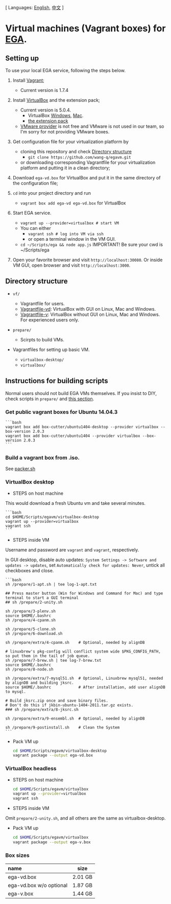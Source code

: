 [ Languages: [English](README.md), [中文](README-zh.md) ]

# Virtual machines (Vagrant boxes) for [EGA](http://ega.nju.edu.cn).

## Setting up

To use your local EGA service, following the steps below.

1. Install [Vagrant](https://www.vagrantup.com/downloads.html);
    + Current version is 1.7.4

2. Install [VirtualBox](https://www.virtualbox.org/wiki/Downloads) and the extension pack;
    + Current version is 5.0.4.
        - VirtualBox [Windows](http://download.virtualbox.org/virtualbox/5.0.4/VirtualBox-5.0.4-102546-Win.exe), [Mac](http://download.virtualbox.org/virtualbox/5.0.4/VirtualBox-5.0.4-102546-OSX.dmg).
        - [the extension pack](http://download.virtualbox.org/virtualbox/5.0.4/Oracle_VM_VirtualBox_Extension_Pack-5.0.4-102546.vbox-extpack)
    + [VMware provider](http://www.vagrantup.com/vmware) is not free and VMware is not used in our team, so I'm sorry for not providing VMware boxes.

3. Get configuration file for your virtualization platform by
    + cloning this repository and check [Directory structure](#directory-structure)
        - `git clone https://github.com/wang-q/egavm.git`
    + or downloading corresponding Vagrantfile for your virtualization platform and putting it in a clean directory;

4. Download `ega-vd.box` for VirtualBox and put it in the same directory of the configuration file;

5. `cd` into your project directory and run
    + `vagrant box add ega-vd ega-vd.box` for VirtualBox

6. Start EGA service.
    + `vagrant up --provider=virtualbox # start VM`
    + You can either 
        - `vagrant ssh # log into VM via ssh`
        - or open a terminal window in the VM GUI.
    + `cd ~/Scripts/ega && node app.js` IMPORTANT! Be sure your cwd is ~/Scripts/ega

7. Open your favorite browser and visit `http://localhost:30080`. Or inside VM GUI, open browser and visit `http://localhost:3000`.

## Directory structure

* `vf/`
    + Vagrantfile for users.
    + [Vagrantfile-vd](vf/Vagrantfile-vd): VirtualBox with GUI on Linux, Mac and Windows.
    + [Vagrantfile-v](vf/Vagrantfile-v): VirtualBox without GUI on Linux, Mac and Windows. For experienced users only.

* `prepare/`
    + Scirpts to build VMs.

* Vagrantfiles for setting up basic VM.
    + `virtualbox-desktop/`
    + `virtualbox/`

## Instructions for building scripts

Normal users should not build EGA VMs themselves. If you insist to DIY, check scripts in `prepare/` and [this section](#instructions-for-building-scripts).

### Get public vagrant boxes for Ubuntu 14.04.3

    ```bash
    vagrant box add box-cutter/ubuntu1404-desktop --provider virtualbox --box-version 2.0.3
    vagrant box add box-cutter/ubuntu1404 --provider virtualbox --box-version 2.0.3
    ```

### Build a vagrant box from .iso.

See [packer.sh](prepare/packer.sh)

### VirtualBox desktop

* STEPS on host machine

This would download a fresh Ubuntu vm and take several minutes.

    ```bash
    cd $HOME/Scripts/egavm/virtualbox-desktop
    vagrant up --provider=virtualbox 
    vagrant ssh
    ```

* STEPS inside VM

Username and password are `vagrant` and `vagrant`, respectively.

In GUI desktop, disable auto updates: `System Settings -> Software and updates -> updates`, 
set `Automatically check for updates: Never`, untick all checkboxes and close.

    ```bash
    sh /prepare/1-apt.sh | tee log-1-apt.txt

    ## Press master button (Win for Windows and Command for Mac) and type terminal to start a GUI terminal
    ## sh /prepare/2-unity.sh
    
    sh /prepare/3-plenv.sh
    source $HOME/.bashrc
    sh /prepare/4-cpanm.sh 
    
    sh /prepare/5-clone.sh
    sh /prepare/6-download.sh
    
    sh /prepare/extra/4-cpanm.sh    # Optional, needed by alignDB
    
    # linuxbrew's pkg-config will conflict system wide $PKG_CONFIG_PATH, so put them in the tail of job queue. 
    sh /prepare/7-brew.sh | tee log-7-brew.txt
    source $HOME/.bashrc
    sh /prepare/8-node.sh
    
    sh /prepare/extra/7-mysql51.sh  # Optional, Linuxbrew mysql51, needed by alignDB and building jksrc.
    source $HOME/.bashrc            # After installation, add user alignDB to mysql.
    
    # Build jksrc.zip once and save binary files.
    # Don't do this if jkbin-ubuntu-1404-2011.tar.gz exists.
    ### sh /prepare/extra/8-jksrc.sh

    sh /prepare/extra/9-ensembl.sh  # Optional, needed by alignDB

    sh /prepare/9-postinstall.sh    # Clean the System
    ```

* Pack VM up

    ```bash
    cd $HOME/Scripts/egavm/virtualbox-desktop
    vagrant package --output ega-vd.box
    ```

### VirtualBox headless

* STEPS on host machine

    ```bash
    cd $HOME/Scripts/egavm/virtualbox
    vagrant up --provider=virtualbox
    vagrant ssh
    ```

* STEPS inside VM

Omit `prepare/2-unity.sh`, and all others are the same as virtualbox-desktop.

* Pack VM up
    
    ```bash
    cd $HOME/Scripts/egavm/virtualbox
    vagrant package --output ega-v.box
    ```

### Box sizes

| name                    | size             |
| :-------------          | :--------------: |
| ega-vd.box              | 2.01 GB          |
| ega-vd.box w/o optional | 1.87 GB          |
| ega-v.box               | 1.44 GB          |
